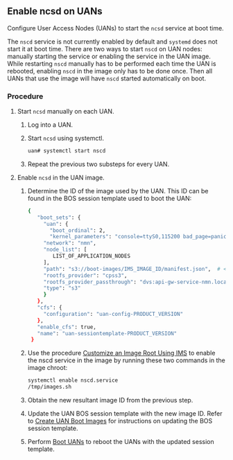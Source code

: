 ## Enable ncsd on UANs

Configure User Access Nodes (UANs) to start the `ncsd` service at boot time.

The `nscd` service is not currently enabled by default and `systemd` does not start it at boot time. There are two ways to start `nscd` on UAN nodes: manually starting the service or enabling the service in the UAN image. While restarting `nscd` manually has to be performed each time the UAN is rebooted, enabling `nscd` in the image only has to be done once. Then all UANs that use the image will have `nscd` started automatically on boot.

### Procedure

1.  Start `ncsd` manually on each UAN.

    1.  Log into a UAN.

    2.  Start `ncsd` using systemctl.

        ```bash
        uan# systemctl start nscd
        ```

    3.  Repeat the previous two substeps for every UAN.

2.  Enable `ncsd` in the UAN image.

    1.  Determine the ID of the image used by the UAN. This ID can be found in the BOS session template used to boot the UAN:

        ```bash
        {
           "boot_sets": {
             "uan": {
               "boot_ordinal": 2,
               "kernel_parameters": "console=ttyS0,115200 bad_page=panic crashkernel=340M hugepagelist=2m-2g intel_iommu=off intel_pstate=disable iommu=pt ip=nmn0:dhcp numa_interleave_omit=headless numa_zonelist_order=node oops=panic pageblock_order=14 pcie_ports=native printk.synchronous=y quiet rd.neednet=1 rd.retry=10 rd.shell turbo_boost_limit=999 ifmap=net2:nmn0,lan0:hsn0,lan1:hsn1 spire_join_token=${SPIRE_JOIN_TOKEN}",
             "network": "nmn",
             "node_list": [
                LIST_OF_APPLICATION_NODES
             ],
             "path": "s3://boot-images/IMS_IMAGE_ID/manifest.json",  # <-- image ID is here
             "rootfs_provider": "cpss3",
             "rootfs_provider_passthrough": "dvs:api-gw-service-nmn.local:300:nmn0",
             "type": "s3"
             }
           },
           "cfs": {
             "configuration": "uan-config-PRODUCT_VERSION"
           },
           "enable_cfs": true,
           "name": "uan-sessiontemplate-PRODUCT_VERSION"
         }
        ```

    2.  Use the procedure [Customize an Image Root Using IMS](../../image_management/Customize_an_Image_Root_Using_IMS.md) to enable the nscd service in the image by running these two commands in the image chroot:

        ```bash
        systemctl enable nscd.service
        /tmp/images.sh
        ```

    3.  Obtain the new resultant image ID from the previous step.

    4.  Update the UAN BOS session template with the new image ID. Refer to [Create UAN Boot Images](../../image_management/Create_UAN_Boot_Images.md) for instructions on updating the BOS session template.

    5.  Perform [Boot UANs](../../boot_orchestration/Boot_UANs.md) to reboot the UANs with the updated session template.





